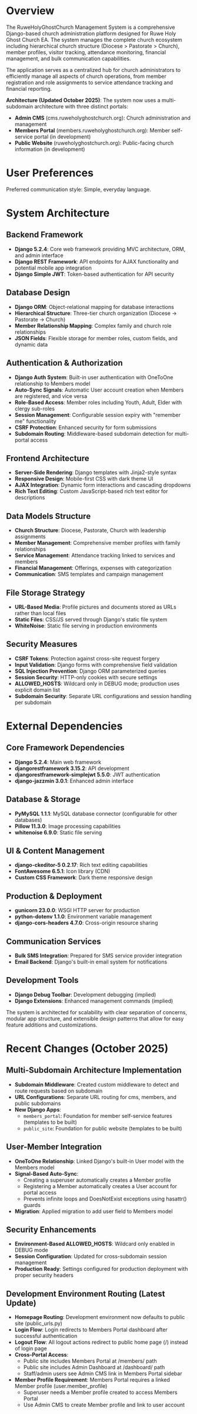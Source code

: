 # Overview

The RuweHolyGhostChurch Management System is a comprehensive Django-based church administration platform designed for Ruwe Holy Ghost Church EA. The system manages the complete church ecosystem including hierarchical church structure (Diocese > Pastorate > Church), member profiles, visitor tracking, attendance monitoring, financial management, and bulk communication capabilities.

The application serves as a centralized hub for church administrators to efficiently manage all aspects of church operations, from member registration and role assignments to service attendance tracking and financial reporting.

**Architecture (Updated October 2025)**: The system now uses a multi-subdomain architecture with three distinct portals:
- **Admin CMS** (cms.ruweholyghostchurch.org): Church administration and management
- **Members Portal** (members.ruweholyghostchurch.org): Member self-service portal (in development)
- **Public Website** (ruweholyghostchurch.org): Public-facing church information (in development)

# User Preferences

Preferred communication style: Simple, everyday language.

# System Architecture

## Backend Framework
- **Django 5.2.4**: Core web framework providing MVC architecture, ORM, and admin interface
- **Django REST Framework**: API endpoints for AJAX functionality and potential mobile app integration
- **Django Simple JWT**: Token-based authentication for API security

## Database Design
- **Django ORM**: Object-relational mapping for database interactions
- **Hierarchical Structure**: Three-tier church organization (Diocese → Pastorate → Church)
- **Member Relationship Mapping**: Complex family and church role relationships
- **JSON Fields**: Flexible storage for member roles, custom fields, and dynamic data

## Authentication & Authorization
- **Django Auth System**: Built-in user authentication with OneToOne relationship to Members model
- **Auto-Sync Signals**: Automatic User account creation when Members are registered, and vice versa
- **Role-Based Access**: Member roles including Youth, Adult, Elder with clergy sub-roles
- **Session Management**: Configurable session expiry with "remember me" functionality
- **CSRF Protection**: Enhanced security for form submissions
- **Subdomain Routing**: Middleware-based subdomain detection for multi-portal access

## Frontend Architecture
- **Server-Side Rendering**: Django templates with Jinja2-style syntax
- **Responsive Design**: Mobile-first CSS with dark theme UI
- **AJAX Integration**: Dynamic form interactions and cascading dropdowns
- **Rich Text Editing**: Custom JavaScript-based rich text editor for descriptions

## Data Models Structure
- **Church Structure**: Diocese, Pastorate, Church with leadership assignments
- **Member Management**: Comprehensive member profiles with family relationships
- **Service Management**: Attendance tracking linked to services and members
- **Financial Management**: Offerings, expenses with categorization
- **Communication**: SMS templates and campaign management

## File Storage Strategy
- **URL-Based Media**: Profile pictures and documents stored as URLs rather than local files
- **Static Files**: CSS/JS served through Django's static file system
- **WhiteNoise**: Static file serving in production environments

## Security Measures
- **CSRF Tokens**: Protection against cross-site request forgery
- **Input Validation**: Django forms with comprehensive field validation
- **SQL Injection Prevention**: Django ORM parameterized queries
- **Session Security**: HTTP-only cookies with secure settings
- **ALLOWED_HOSTS**: Wildcard only in DEBUG mode; production uses explicit domain list
- **Subdomain Security**: Separate URL configurations and session handling per subdomain

# External Dependencies

## Core Framework Dependencies
- **Django 5.2.4**: Main web framework
- **djangorestframework 3.15.2**: API development
- **djangorestframework-simplejwt 5.5.0**: JWT authentication
- **django-jazzmin 3.0.1**: Enhanced admin interface

## Database & Storage
- **PyMySQL 1.1.1**: MySQL database connector (configurable for other databases)
- **Pillow 11.3.0**: Image processing capabilities
- **whitenoise 6.9.0**: Static file serving

## UI & Content Management
- **django-ckeditor-5 0.2.17**: Rich text editing capabilities
- **FontAwesome 6.5.1**: Icon library (CDN)
- **Custom CSS Framework**: Dark theme responsive design

## Production & Deployment
- **gunicorn 23.0.0**: WSGI HTTP server for production
- **python-dotenv 1.1.0**: Environment variable management
- **django-cors-headers 4.7.0**: Cross-origin resource sharing

## Communication Services
- **Bulk SMS Integration**: Prepared for SMS service provider integration
- **Email Backend**: Django's built-in email system for notifications

## Development Tools
- **Django Debug Toolbar**: Development debugging (implied)
- **Django Extensions**: Enhanced management commands (implied)

The system is architected for scalability with clear separation of concerns, modular app structure, and extensible design patterns that allow for easy feature additions and customizations.

# Recent Changes (October 2025)

## Multi-Subdomain Architecture Implementation
- **Subdomain Middleware**: Created custom middleware to detect and route requests based on subdomain
- **URL Configurations**: Separate URL routing for cms, members, and public subdomains
- **New Django Apps**: 
  - `members_portal`: Foundation for member self-service features (templates to be built)
  - `public_site`: Foundation for public website (templates to be built)

## User-Member Integration
- **OneToOne Relationship**: Linked Django's built-in User model with the Members model
- **Signal-Based Auto-Sync**: 
  - Creating a superuser automatically creates a Member profile
  - Registering a Member automatically creates a User account for portal access
  - Prevents infinite loops and DoesNotExist exceptions using hasattr() guards
- **Migration**: Applied migration to add user field to Members model

## Security Enhancements
- **Environment-Based ALLOWED_HOSTS**: Wildcard only enabled in DEBUG mode
- **Session Configuration**: Updated for cross-subdomain session management
- **Production Ready**: Settings configured for production deployment with proper security headers

## Development Environment Routing (Latest Update)
- **Homepage Routing**: Development environment now defaults to public site (public_urls.py)
- **Login Flow**: Login redirects to Members Portal dashboard after successful authentication
- **Logout Flow**: All logout actions redirect to public home page (/) instead of login page
- **Cross-Portal Access**: 
  - Public site includes Members Portal at /members/ path
  - Public site includes Admin Dashboard at /dashboard/ path  
  - Staff/admin users see Admin CMS link in Members Portal sidebar
- **Member Profile Requirement**: Members Portal requires a linked Member profile (user.member_profile)
  - Superuser needs a Member profile created to access Members Portal
  - Use Admin CMS to create Member profile and link to user account